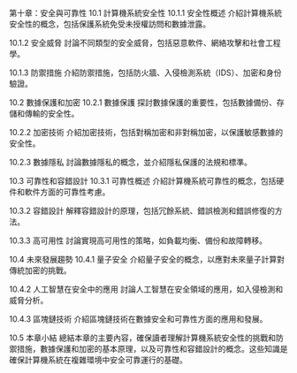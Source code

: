 第十章：安全與可靠性
10.1 計算機系統安全性
10.1.1 安全性概述
介紹計算機系統安全性的概念，包括保護系統免受未授權訪問和數據泄露。

10.1.2 安全威脅
討論不同類型的安全威脅，包括惡意軟件、網絡攻擊和社會工程學。

10.1.3 防禦措施
介紹防禦措施，包括防火牆、入侵檢測系統（IDS）、加密和身份驗證。

10.2 數據保護和加密
10.2.1 數據保護
探討數據保護的重要性，包括數據備份、存儲和傳輸的安全性。

10.2.2 加密技術
介紹加密技術，包括對稱加密和非對稱加密，以保護敏感數據的安全性。

10.2.3 數據隱私
討論數據隱私的概念，並介紹隱私保護的法規和標準。

10.3 可靠性和容錯設計
10.3.1 可靠性概述
介紹計算機系統可靠性的概念，包括硬件和軟件方面的可靠性考慮。

10.3.2 容錯設計
解釋容錯設計的原理，包括冗餘系統、錯誤檢測和錯誤修復的方法。

10.3.3 高可用性
討論實現高可用性的策略，如負載均衡、備份和故障轉移。

10.4 未來發展趨勢
10.4.1 量子安全
介紹量子安全的概念，以應對未來量子計算對傳統加密的挑戰。

10.4.2 人工智慧在安全中的應用
討論人工智慧在安全領域的應用，如入侵檢測和威脅分析。

10.4.3 區塊鏈技術
介紹區塊鏈技術在數據安全和可靠性方面的應用和發展。

10.5 本章小結
總結本章的主要內容，確保讀者理解計算機系統安全性的挑戰和防禦措施，數據保護和加密的基本原理，以及可靠性和容錯設計的概念。这些知識是確保計算機系統在複雜環境中安全可靠運行的基礎。